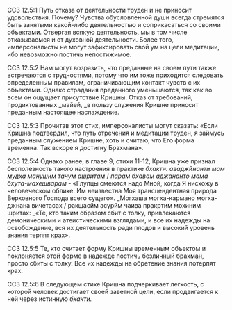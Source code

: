 ССЗ 12.5:1	Путь отказа от деятельности труден и не приносит удовольствия. Почему? Чувства обусловленной души всегда стремятся быть занятыми какой-либо деятельностью и соприкасаться со своими объектами. Отвергая всякую деятельность, мы в том числе отказываемся и от духовной деятельности. Более того, имперсоналисты не могут зафиксировать свой ум на цели медитации, ибо невозможно постичь непостижимое.

ССЗ 12.5:2	Нам могут возразить, что преданные на своем пути также встречаются с трудностями, потому что им тоже приходится следовать определенным правилам, ограничивающим контакт чувств с их объектами. Однако страдания преданного уменьшаются, так как во всем он ощущает присутствие Кришны. Отказ от требований, продиктованных _майей, _в пользу служения Кришне приносит преданным настоящее наслаждение.

ССЗ 12.5:3	Прочитав этот стих, имперсоналисты могут сказать: «Если Кришна подтвердил, что путь отречения и медитации труден, я займусь преданным служением Кришне, хоть и считаю, что Его форма временна. Так вскоре я достигну Брахмана».

ССЗ 12.5:4	Однако ранее, в главе 9, стихи 11-12, Кришна уже признал бесполезность такого настроения в практике _бхакти: аваджйнанти мам мудха манушим танум ашритам_ / _парам бхавам аджананто мама бхута-махешварам_ - «Глупцы смеются надо Мной, когда Я нисхожу в человеческом облике. Им неизвестна Моя трансцендентная природа Верховного Господа всего сущего». _Могхаша могха-кармано могха-джнана вичетасах / ракшасйм асурйм чаива пракртим мохиним шритах: _«Те, кто таким образом сбит с толку, привлекаются демоническими и атеистическими взглядами, и все их надежды на освобождение, вся их деятельность ради плодов и высокий уровень знания терпят крах».

ССЗ 12.5:5	Те, кто считает форму Кришны временным объектом и поклоняется этой форме в надежде постичь безличный брахман, просто сбиты с толку. Все их надежды на обретение знания потерпят крах.

ССЗ 12.5:6	В следующем стихе Кришна подчеркивает легкость, с которой человек достигает своей заветной цели, если продвигается к ней через истинную _бхакти._